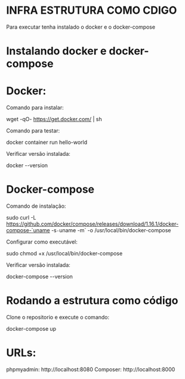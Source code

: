 # INFRA ESTRUTURA COMO CDIGO

Para executar tenha instalado o docker e o docker-compose

# Instalando docker e docker-compose

# Docker:
Comando para instalar:

wget -qO- https://get.docker.com/ | sh

Comando para testar:

docker container run hello-world

Verificar versão instalada:

docker --version

# Docker-compose

Comando de instalação:

sudo curl -L https://github.com/docker/compose/releases/download/1.16.1/docker-compose-`uname -s`-`uname -m` -o /usr/local/bin/docker-compose

Configurar como executável:

sudo chmod +x /usr/local/bin/docker-compose

Verificar versão instalada:

docker-compose --version

# Rodando a estrutura como código

Clone o repositorio e execute o comando:

docker-compose up

# URLs:

phpmyadmin: http://localhost:8080
Composer: http://localhost:8000
